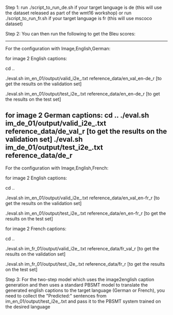 Step 1: run ./script_to_run_de.sh if your target language is de (this will use the dataset released as part of the wmt16 workshop) or run ./script_to_run_fr.sh if your target language is fr (this will use mscoco dataset)

Step 2: You can then run the following to get the Bleu scores:

---------------------------------

For the configuration with Image,English,German:

for image 2 English captions:

cd ..

./eval.sh  im_en_01/output/valid_i2e_<step>.txt reference_data/en_val_en-de_r [to get the results on the validation set]

./eval.sh  im_en_01/output/test_i2e_<step>.txt reference_data/en_en-de_r [to get the results on the test set]

for image 2 German captions:
cd ..
./eval.sh  im_de_01/output/valid_i2e_<step>.txt reference_data/de_val_r [to get the results on the validation set]
./eval.sh  im_de_01/output/test_i2e_<step>.txt reference_data/de_r
-----------------------------------

For the configuration with Image,English,French:

for image 2 English captions:

cd ..

./eval.sh  im_en_01/output/valid_i2e_<step>.txt reference_data/en_val_en-fr_r [to get the results on the validation set]

./eval.sh  im_en_01/output/test_i2e_<step>.txt reference_data/en_en-fr_r [to get the results on the test set]

for image 2 French captions:

cd ..

./eval.sh  im_fr_01/output/valid_i2e_<step>.txt reference_data/fr_val_r [to get the results on the validation set]

./eval.sh  im_fr_01/output/test_i2e_<step>.txt reference_data/fr_r [to get the results on the test set]

Step 3: For the two-step model which uses the image2english caption generation and then uses a standard PBSMT model to translate the generated english captions to the target language (German or French), you need to collect the "Predicted:" sentences from im_en_01/output/test_i2e_<step>.txt and pass it to the PBSMT system trained on the desired language


